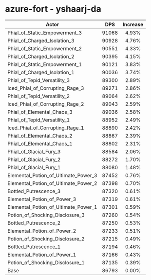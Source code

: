 # azure-fort - yshaarj-da
| Actor | DPS | Increase |
|---|:---:|:---:|
|Phial_of_Static_Empowerment_3|91068|4.93%|
|Phial_of_Charged_Isolation_3|90928|4.76%|
|Phial_of_Static_Empowerment_2|90551|4.33%|
|Phial_of_Charged_Isolation_2|90395|4.15%|
|Phial_of_Static_Empowerment_1|90121|3.83%|
|Phial_of_Charged_Isolation_1|90036|3.74%|
|Phial_of_Tepid_Versatility_3|89300|2.89%|
|Iced_Phial_of_Corrupting_Rage_3|89271|2.86%|
|Phial_of_Tepid_Versatility_2|89064|2.62%|
|Iced_Phial_of_Corrupting_Rage_2|89043|2.59%|
|Phial_of_Elemental_Chaos_3|89036|2.58%|
|Phial_of_Tepid_Versatility_1|88952|2.49%|
|Iced_Phial_of_Corrupting_Rage_1|88890|2.42%|
|Phial_of_Elemental_Chaos_2|88867|2.39%|
|Phial_of_Elemental_Chaos_1|88802|2.31%|
|Phial_of_Glacial_Fury_3|88584|2.06%|
|Phial_of_Glacial_Fury_2|88272|1.70%|
|Phial_of_Glacial_Fury_1|88080|1.48%|
|Elemental_Potion_of_Ultimate_Power_3|87452|0.76%|
|Elemental_Potion_of_Ultimate_Power_2|87398|0.70%|
|Bottled_Putrescence_3|87320|0.61%|
|Elemental_Potion_of_Power_3|87319|0.61%|
|Elemental_Potion_of_Ultimate_Power_1|87301|0.59%|
|Potion_of_Shocking_Disclosure_3|87260|0.54%|
|Bottled_Putrescence_2|87250|0.53%|
|Elemental_Potion_of_Power_2|87233|0.51%|
|Potion_of_Shocking_Disclosure_2|87215|0.49%|
|Bottled_Putrescence_1|87194|0.46%|
|Elemental_Potion_of_Power_1|87166|0.43%|
|Potion_of_Shocking_Disclosure_1|87135|0.39%|
|Base|86793|0.00%|
